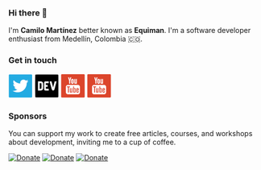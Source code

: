 ### Hi there 👋

I'm **Camilo Martínez** better known as **Equiman**. I'm a software developer enthusiast from Medellín, Colombia 🇨🇴.

<!--
**equiman/equiman** is a ✨ _special_ ✨ repository because its `README.md` (this file) appears on your GitHub profile.

Here are some ideas to get you started:

- 🔭 I’m currently working on ...
- 🌱 I’m currently learning ...
- 👯 I’m looking to collaborate on ...
- 🤔 I’m looking for help with ...
- 💬 Ask me about ...
- 📫 How to reach me: ...
- 😄 Pronouns: ...
- ⚡ Fun fact: ...
-->

### Get in touch

[![Twitter](.github/icons/social/twitter-48.png)](https://twitter.com/equiman)
[![Dev.to](.github/icons/social/devto-48.png)](https://dev.to/equiman)
[![YouTube](.github/icons/social/youtube-48.png)](https://youtube.com/c/equimancho)
[![LinkeIn](.github/icons/social/youtube-48.png)](https://linkedin.com/in/equiman)

### Sponsors

You can support my work to create free articles, courses, and workshops about development, inviting me to a cup of coffee.

[![Donate](https://img.shields.io/badge/paypal-donate-blue)](https://paypal.me/equiman/3)
[![Donate](https://img.shields.io/badge/patreon-donate-red)](https://patreon.com/equiman)
[![Donate](https://img.shields.io/badge/buy%20me%20a%20coffee-donate-orange)](https://buymeacoff.ee/equiman)
